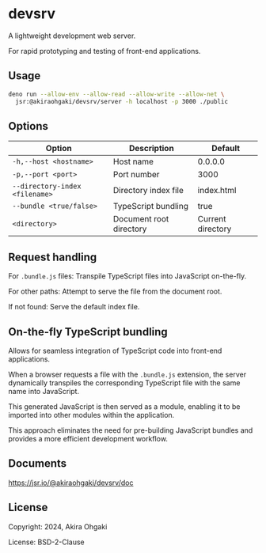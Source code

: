 # devsrv

A lightweight development web server.

For rapid prototyping and testing of front-end applications.

## Usage

```sh
deno run --allow-env --allow-read --allow-write --allow-net \
  jsr:@akiraohgaki/devsrv/server -h localhost -p 3000 ./public
```

## Options

| Option                         | Description             | Default           |
| ------------------------------ | ----------------------- | ----------------- |
| `-h,--host <hostname>`         | Host name               | 0.0.0.0           |
| `-p,--port <port>`             | Port number             | 3000              |
| `--directory-index <filename>` | Directory index file    | index.html        |
| `--bundle <true/false>`        | TypeScript bundling     | true              |
| `<directory>`                  | Document root directory | Current directory |

## Request handling

For `.bundle.js` files: Transpile TypeScript files into JavaScript on-the-fly.

For other paths: Attempt to serve the file from the document root.

If not found: Serve the default index file.

## On-the-fly TypeScript bundling

Allows for seamless integration of TypeScript code into front-end applications.

When a browser requests a file with the `.bundle.js` extension, the server dynamically transpiles the corresponding TypeScript file with the same name into JavaScript.

This generated JavaScript is then served as a module, enabling it to be imported into other modules within the application.

This approach eliminates the need for pre-building JavaScript bundles and provides a more efficient development workflow.

## Documents

https://jsr.io/@akiraohgaki/devsrv/doc

## License

Copyright: 2024, Akira Ohgaki

License: BSD-2-Clause

